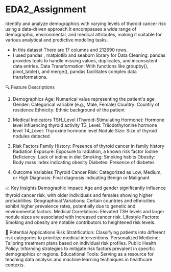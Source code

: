 # EDA2_Assignment 

 Identify and analyze demographics with varying levels of thyroid cancer risk using a data-driven approach.It encompasses a wide range of demographic, environmental, and medical attributes, making it suitable for various analytical and predictive modeling tasks.

- In this dataset There are  17 columns and 212690 rows.
- I used pandas , matplotlib and seaborn  library for Data Cleaning: pandas provides tools to handle missing values, duplicates, and inconsistent data entries.
  Data Transformation: With functions like groupby(), pivot_table(), and merge(), pandas facilitates complex data transformations.

🔍 Feature Descriptions

1. Demographics
Age: Numerical value representing the patient's age
Gender: Categorical variable (e.g., Male, Female)
Country: Country of residence
Ethnicity: Ethnic background of the patient

2. Medical Indicators
TSH_Level (Thyroid-Stimulating Hormone): Hormone level influencing thyroid activity
T3_Level: Triiodothyronine hormone level
T4_Level: Thyroxine hormone level
Nodule Size: Size of thyroid nodules detected

3. Risk Factors
Family History: Presence of thyroid cancer in family history
Radiation Exposure: Exposure to radiation, a known risk factor
Iodine Deficiency: Lack of iodine in diet
Smoking: Smoking habits
Obesity: Body mass index indicating obesity
Diabetes: Presence of diabetes

4. Outcome Variables
Thyroid Cancer Risk: Categorized as Low, Medium, or High
Diagnosis: Final diagnosis indicating Benign or Malignant


📈 Key Insights
Demographic Impact: Age and gender significantly influence thyroid cancer risk, with older individuals and females showing higher probabilities.
Geographical Variations: Certain countries and ethnicities exhibit higher prevalence rates, potentially due to genetic and environmental factors.
Medical Correlations: Elevated TSH levels and larger nodule sizes are associated with increased cancer risk.
Lifestyle Factors: Smoking and obesity are notable contributors to heightened risk levels.

🧠 Potential Applications
Risk Stratification: Classifying patients into different risk categories to prioritize medical interventions.
Personalized Medicine: Tailoring treatment plans based on individual risk profiles.
Public Health Policy: Informing strategies to mitigate risk factors prevalent in specific demographics or regions.
Educational Tools: Serving as a resource for teaching data analysis and machine learning techniques in healthcare contexts.
